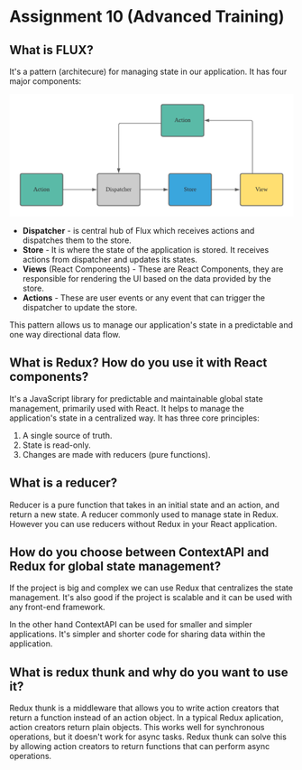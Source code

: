 # Assignment 10 (Advanced Training)

## What is FLUX?

It's a pattern (architecure) for managing state in our application. It has four major components:

![alt text](image-1.png)

- **Dispatcher** - is central hub of Flux which receives actions and dispatches them to the store.
- **Store** - It is where the state of the application is stored. It receives actions from dispatcher and updates its states.
- **Views** (React Componeents) - These are React Components, they are responsible for rendering the UI based on the data provided by the store.
- **Actions** - These are user events or any event that can trigger the dispatcher to update the store.

This pattern allows us to manage our application's state in a predictable and one way directional data flow.

## What is Redux? How do you use it with React components?

It's a JavaScript library for predictable and maintainable global state management, primarily used with React. It helps to manage the application's state in a centralized way. It has three core principles:

1. A single source of truth.
2. State is read-only.
3. Changes are made with reducers (pure functions).

## What is a reducer?

Reducer is a pure function that takes in an initial state and an action, and return a new state. A reducer commonly used to manage state in Redux. However you can use reducers without Redux in your React application.

## How do you choose between ContextAPI and Redux for global state management?

If the project is big and complex we can use Redux that centralizes the state management. It's also good if the project is scalable and it can be used with any front-end framework.

In the other hand ContextAPI can be used for smaller and simpler applications. It's simpler and shorter code for sharing data within the application.

## What is redux thunk and why do you want to use it?

Redux thunk is a middleware that allows you to write action creators that return a function instead of an action object. In a typical Redux aplication, action creators return plain objects. This works well for synchronous operations, but it doesn't work for async tasks. Redux thunk can solve this by allowing action creators to return functions that can perform async operations.
